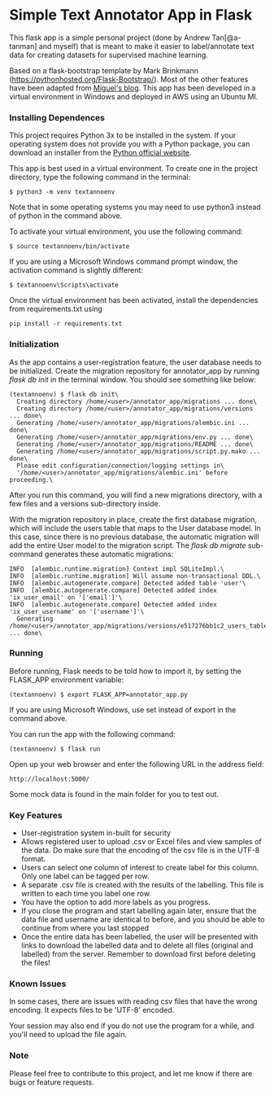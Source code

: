 # Simple Text Annotator App in Flask

This flask app is a simple personal project (done by Andrew Tan[@a-tanman] and myself) that is meant to make it easier to label/annotate text data for creating datasets for supervised machine learning.

Based on a flask-bootstrap template by Mark Brinkmann (https://pythonhosted.org/Flask-Bootstrap/). Most of the other features have been adapted from [Miguel's blog](https://blog.miguelgrinberg.com/post/the-flask-mega-tutorial-part-i-hello-world). This app has been developed in a virtual environment in Windows and deployed in AWS using an Ubuntu MI.

### Installing Dependences

This project requires Python 3x to be installed in the system. If your operating system does not provide you with a Python package, you can download an installer from the [Python official website](http://python.org/download/).

This app is best used in a virtual environment. To create one in the project directory, type the following command in the terminal:

```$ python3 -m venv textannoenv```

Note that in some operating systems you may need to use python3 instead of python in the command above.

To activate your virtual environment, you use the following command:

```$ source textannoenv/bin/activate```

If you are using a Microsoft Windows command prompt window, the activation command is slightly different:

```$ textannoenv\Scripts\activate```

Once the virtual environment has been activated, install the dependencies from requirements.txt using 

```pip install -r requirements.txt```

###	Initialization
As the app contains a user-registration feature, the user database needs to be initialized. Create the migration repository for annotator_app by running *flask db init* in the terminal window. You should see something like below:

```
(textannoenv) $ flask db init\
  Creating directory /home/<user>/annotator_app/migrations ... done\
  Creating directory /home/<user>/annotator_app/migrations/versions ... done\
  Generating /home/<user>/annotator_app/migrations/alembic.ini ... done\
  Generating /home/<user>/annotator_app/migrations/env.py ... done\
  Generating /home/<user>/annotator_app/migrations/README ... done\
  Generating /home/<user>/annotator_app/migrations/script.py.mako ... done\
  Please edit configuration/connection/logging settings in\
  '/home/<user>/annotator_app/migrations/alembic.ini' before proceeding.\
 ```

After you run this command, you will find a new migrations directory, with a few files and a versions sub-directory inside.

With the migration repository in place, create the first database migration, which will include the users table that maps to the User database model. In this case, since there is no previous database, the automatic migration will add the entire User model to the migration script. The *flask db migrate* sub-command generates these automatic migrations:

```(textannoenv) $ flask db migrate -m "users table"\
INFO  [alembic.runtime.migration] Context impl SQLiteImpl.\
INFO  [alembic.runtime.migration] Will assume non-transactional DDL.\
INFO  [alembic.autogenerate.compare] Detected added table 'user'\
INFO  [alembic.autogenerate.compare] Detected added index 'ix_user_email' on '['email']'\
INFO  [alembic.autogenerate.compare] Detected added index 'ix_user_username' on '['username']'\
  Generating /home/<user>/annotator_app/migrations/versions/e517276bb1c2_users_table.py ... done\
 ```

### Running

Before running, Flask needs to be told how to import it, by setting the FLASK_APP environment variable:

```(textannoenv) $ export FLASK_APP=annotator_app.py```

If you are using Microsoft Windows, use set instead of export in the command above.

You can run the app with the following command:

```(textannoenv) $ flask run```

Open up your web browser and enter the following URL in the address field:

```http://localhost:5000/```

Some mock data is found in the main folder for you to test out.

### Key Features

-	User-registration system in-built for security
- 	Allows registered user to upload .csv or Excel files and view samples of the data. Do make sure that the encoding of the csv file is in the UTF-8 format.
- 	Users can select one column of interest to create label for this column. Only one label can be tagged per row.
- 	A separate .csv file is created with the results of the labelling. This file is written to each time you label one row.
- 	You have the option to add more labels as you progress.
- 	If you close the program and start labelling again later, ensure that the data file and username are identical to before, and you should be able to continue from where you last stopped
- 	Once the entire data has been labelled, the user will be presented with links to download the labelled data and to delete all files (original and labelled) from the server. Remember to download first before deleting the files!

### Known Issues

In some cases, there are issues with reading csv files that have the wrong encoding. It expects files to be 'UTF-8' encoded.

Your session may also end if you do not use the program for a while, and you'll need to upload the file again.

### Note

Please feel free to contribute to this project, and let me know if there are bugs or feature requests.
